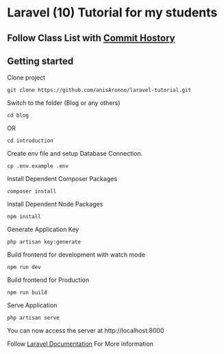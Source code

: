 # Laravel (10) Tutorial for my students

## Follow Class List with [Commit Hostory](https://github.com/anisAronno/laravel-tutorial/commits/master)

## Getting started

Clone project

```
git clone https://github.com/anisAronno/laravel-tutorial.git
```

Switch to the folder (Blog or any others)

```
cd blog
```

OR

```
cd introduction
```

Create env file and setup Database Connection.

```
cp .env.example .env

```

Install Dependent Composer Packages

```
composer install
```

Install Dependent Node Packages

```
npm install
```

Generate Application Key

```
php artisan key:generate
```

Build frontend for development with watch mode

```
npm run dev
```

Build frontend for Production

```
npm run build
```

Serve Application

```
php artisan serve
```

You can now access the server at http://localhost:8000


Follow [Laravel Documentation](https://laravel.com/docs/10.x/installation) For More information
